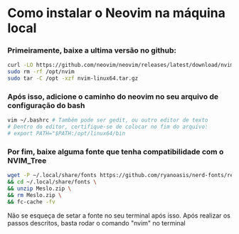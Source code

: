 # Como instalar o Neovim na máquina local

### Primeiramente, baixe a ultima versão no github: 

```bash
curl -LO https://github.com/neovim/neovim/releases/latest/download/nvim-linux64.tar.gz
sudo rm -rf /opt/nvim
sudo tar -C /opt -xzf nvim-linux64.tar.gz
```


### Após isso, adicione o caminho do neovim no seu arquivo de configuração do bash

```bash
vim ~/.bashrc # Também pode ser gedit, ou outro editor de texto
# Dentro do editor, certifique-se de colocar no fim do arquivo:
# export PATH="$PATH:/opt/linux64/bin
```

### Por fim, baixe alguma fonte que tenha compatibilidade com o NVIM_Tree

```bash
wget -P ~/.local/share/fonts https://github.com/ryanoasis/nerd-fonts/releases/download/v3.2.1/Meslo.zip \
&& cd ~/.local/share/fonts \
&& unzip Meslo.zip \
&& rm Meslo.zip \
&& fc-cache -fv
```
Não se esqueça de setar a fonte no seu terminal após isso.
Após realizar os passos descritos, basta rodar o comando "nvim" no terminal
